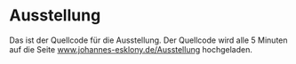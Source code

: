 # Ausstellung

Das ist der Quellcode für die Ausstellung. Der Quellcode wird alle 5 Minuten auf die Seite www.johannes-esklony.de/Ausstellung hochgeladen.